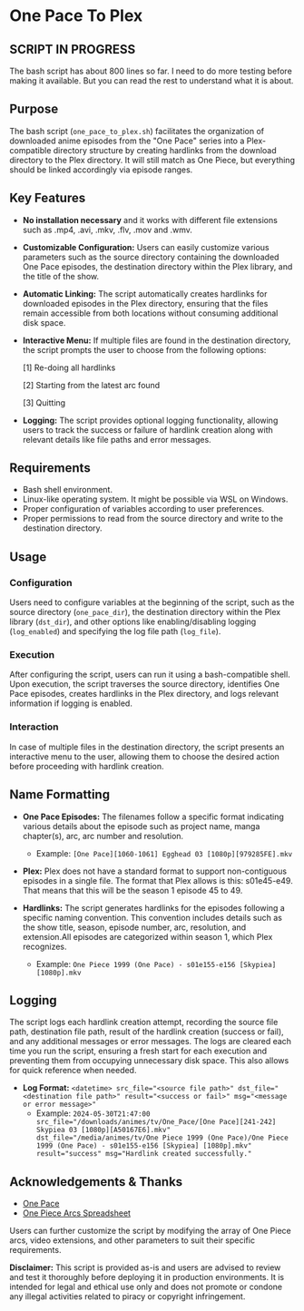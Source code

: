 # One Pace To Plex 

## SCRIPT IN PROGRESS
The bash script has about 800 lines so far. I need to do more testing before making it available. But you can read the rest to understand what it is about.

## Purpose
The bash script (`one_pace_to_plex.sh`) facilitates the organization of downloaded anime episodes from the "One Pace" series into a Plex-compatible directory structure by creating hardlinks from the download directory to the Plex directory. It will still match as One Piece, but everything should be linked accordingly via episode ranges.

## Key Features

- **No installation necessary** and it works with different file extensions such as .mp4, .avi, .mkv, .flv, .mov and .wmv.

- **Customizable Configuration:** Users can easily customize various parameters such as the source directory containing the downloaded One Pace episodes, the destination directory within the Plex library, and the title of the show.
  
- **Automatic Linking:** The script automatically creates hardlinks for downloaded episodes in the Plex directory, ensuring that the files remain accessible from both locations without consuming additional disk space.
  
- **Interactive Menu:** If multiple files are found in the destination directory, the script prompts the user to choose from the following options:

    [1] Re-doing all hardlinks
  
    [2] Starting from the latest arc found
  
    [3] Quitting
  
- **Logging:** The script provides optional logging functionality, allowing users to track the success or failure of hardlink creation along with relevant details like file paths and error messages.

## Requirements

- Bash shell environment.
- Linux-like operating system. It might be possible via WSL on Windows.
- Proper configuration of variables according to user preferences.
- Proper permissions to read from the source directory and write to the destination directory.

## Usage

### Configuration
Users need to configure variables at the beginning of the script, such as the source directory (`one_pace_dir`), the destination directory within the Plex library (`dst_dir`), and other options like enabling/disabling logging (`log_enabled`) and specifying the log file path (`log_file`).

### Execution
After configuring the script, users can run it using a bash-compatible shell. Upon execution, the script traverses the source directory, identifies One Pace episodes, creates hardlinks in the Plex directory, and logs relevant information if logging is enabled. 

### Interaction
In case of multiple files in the destination directory, the script presents an interactive menu to the user, allowing them to choose the desired action before proceeding with hardlink creation.

## Name Formatting

- **One Pace Episodes:** The filenames follow a specific format indicating various details about the episode such as project name, manga chapter(s), arc, arc number and resolution.
  - Example: `[One Pace][1060-1061] Egghead 03 [1080p][979285FE].mkv`

- **Plex:** Plex does not have a standard format to support non-contiguous episodes in a single file. The format that Plex allows is this: s01e45-e49. That means that this will be the season 1 episode 45 to 49.  

- **Hardlinks:** The script generates hardlinks for the episodes following a specific naming convention. This convention includes details such as the show title, season, episode number, arc, resolution, and extension.All episodes are categorized within season 1, which Plex recognizes.
  - Example: `One Piece 1999 (One Pace) - s01e155-e156 [Skypiea] [1080p].mkv`

## Logging

The script logs each hardlink creation attempt, recording the source file path, destination file path, result of the hardlink creation (success or fail), and any additional messages or error messages. The logs are cleared each time you run the script, ensuring a fresh start for each execution and preventing them from occupying unnecessary disk space. This also allows for quick reference when needed.

- **Log Format:** `<datetime> src_file="<source file path>" dst_file="<destination file path>" result="<success or fail>" msg="<message or error message>"`
  - Example: `2024-05-30T21:47:00 src_file="/downloads/animes/tv/One_Pace/[One Pace][241-242] Skypiea 03 [1080p][A50167E6].mkv" dst_file="/media/animes/tv/One Piece 1999 (One Pace)/One Piece 1999 (One Pace) - s01e155-e156 [Skypiea] [1080p].mkv" result="success" msg="Hardlink created successfully."`

## Acknowledgements & Thanks

- [One Pace](https://onepace.net/)
- [One Piece Arcs Spreadsheet](https://docs.google.com/spreadsheets/d/1HQRMJgu_zArp-sLnvFMDzOyjdsht87eFLECxMK858lA/edit#gid=0)

Users can further customize the script by modifying the array of One Piece arcs, video extensions, and other parameters to suit their specific requirements.

**Disclaimer:** This script is provided as-is and users are advised to review and test it thoroughly before deploying it in production environments. It is intended for legal and ethical use only and does not promote or condone any illegal activities related to piracy or copyright infringement.
